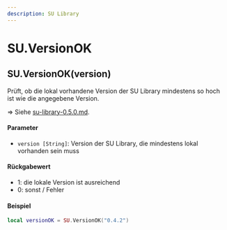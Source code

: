 ```yaml
---
description: SU Library
---
```


# SU.VersionOK

## SU.VersionOK(version)

Prüft, ob die lokal vorhandene Version der SU Library mindestens so hoch ist wie die angegebene Version.

⇒ Siehe [su-library-0.5.0.md](../tutorials/su-library-0.5.0.md "mention").

#### Parameter

* `version [String]`: Version der SU Library, die mindestens lokal vorhanden sein muss

#### Rückgabewert

* 1: die lokale Version ist ausreichend
* 0: sonst / Fehler

#### Beispiel

```lua
local versionOK = SU.VersionOK("0.4.2")
```
